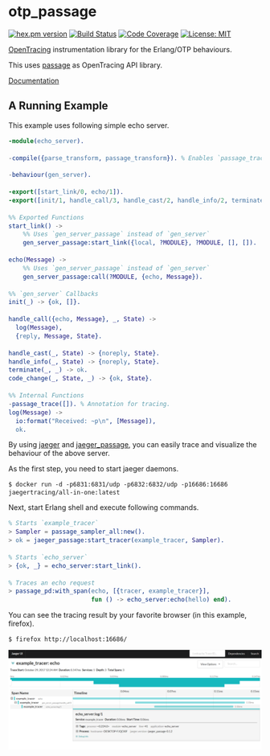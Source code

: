 otp_passage
===========

[![hex.pm version](https://img.shields.io/hexpm/v/otp_passage.svg)](https://hex.pm/packages/otp_passage)
[![Build Status](https://travis-ci.org/sile/otp_passage.svg?branch=master)](https://travis-ci.org/sile/otp_passage)
[![Code Coverage](https://codecov.io/gh/sile/otp_passage/branch/master/graph/badge.svg)](https://codecov.io/gh/sile/otp_passage/branch/master)
[![License: MIT](https://img.shields.io/badge/license-MIT-blue.svg)](LICENSE)

[OpenTracing](http://opentracing.io/) instrumentation library for the Erlang/OTP behaviours.

This uses [passage](https://github.com/sile/passage) as OpenTracing API library.

[Documentation](https://hexdocs.pm/otp_passage/)


A Running Example
-----------------

This example uses following simple echo server.


```erlang
-module(echo_server).

-compile({parse_transform, passage_transform}). % Enables `passage_trace` attribute

-behaviour(gen_server).

-export([start_link/0, echo/1]).
-export([init/1, handle_call/3, handle_cast/2, handle_info/2, terminate/2, code_change/3]).

%% Exported Functions
start_link() ->
    %% Uses `gen_server_passage` instead of `gen_server`
    gen_server_passage:start_link({local, ?MODULE}, ?MODULE, [], []).

echo(Message) ->
    %% Uses `gen_server_passage` instead of `gen_server`
    gen_server_passage:call(?MODULE, {echo, Message}).

%% `gen_server` Callbacks
init(_) -> {ok, []}.

handle_call({echo, Message}, _, State) ->
  log(Message),
  {reply, Message, State}.

handle_cast(_, State) -> {noreply, State}.
handle_info(_, State) -> {noreply, State}.
terminate(_, _) -> ok.
code_change(_, State, _) -> {ok, State}.

%% Internal Functions
-passage_trace([]). % Annotation for tracing.
log(Message) ->
  io:format("Received: ~p\n", [Message]),
  ok.
```

By using [jaeger](https://uber.github.io/jaeger/) and [jaeger_passage](https://github.com/sile/jaeger_passage), you can easily trace and visualize the behaviour of the above server.

As the first step, you need to start jaeger daemons.
```console
$ docker run -d -p6831:6831/udp -p6832:6832/udp -p16686:16686 jaegertracing/all-in-one:latest
```

Next, start Erlang shell and execute following commands.
```erlang
% Starts `example_tracer`
> Sampler = passage_sampler_all:new().
> ok = jaeger_passage:start_tracer(example_tracer, Sampler).

% Starts `echo_server`
> {ok, _} = echo_server:start_link().

% Traces an echo request
> passage_pd:with_span(echo, [{tracer, example_tracer}],
                       fun () -> echo_server:echo(hello) end).
```

You can see the tracing result by your favorite browser (in this example, firefox).
```console
$ firefox http://localhost:16686/
```

![Jaeger UI](echo_server_trace_result.png)
